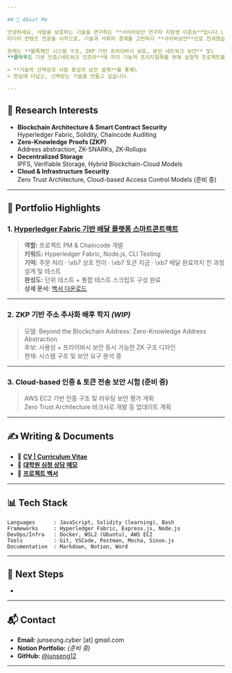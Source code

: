 ```yaml
---

## 🌝 About Me

안녕하세요, 사람을 보호하는 기술을 연구하는 **사이버보안 연구자 지방생 이준승**입니다.\
미디어 컨텐츠 전공을 시작으로, 기술과 사회의 경계를 고민하다 **사이버보안**으로 전과했습니다.

현재는 **블록체인 시스템 구조, ZKP 기반 프라이바시 보호, 분산 네트워크 보안** 및\
**클라우드 기본 인증/네트워크 인프라**에 까지 기능적 프리지얼화를 위해 실험적 프로젝트를 수행Â 중입니다.

> **기술의 신력성과 사람 중심의 보안 설계**를 통해\
> 현실에 다납는, 신력받는 기술을 만들고 싶습니다.

---
```


## 🔬 Research Interests

- **Blockchain Architecture & Smart Contract Security**\
  Hyperledger Fabric, Solidity, Chaincode Auditing
- **Zero-Knowledge Proofs (ZKP)**\
  Address abstraction, ZK-SNARKs, ZK-Rollups
- **Decentralized Storage**\
  IPFS, Verifiable Storage, Hybrid Blockchain-Cloud Models
- **Cloud & Infrastructure Security**\
  Zero Trust Architecture, Cloud-based Access Control Models (준비 중)

---

## 📌 Portfolio Highlights

### 1. [**Hyperledger Fabric 기반 배달 플랫폼 스마트콘트랙트**](https://github.com/junseng12/Hyperledger-Fabric-based-delivery-platform-smart-contract)

> **역할:** 프로젝트 PM & Chaincode 개발\
> **키워드:** Hyperledger Fabric, Node.js, CLI Testing\
> **기억:** 주문 처리 · \xb7 상호 전이 · \xb7 토큰 지금 · \xb7 배달 완료까지 전 과정 설계 및 테스트\
> **완성도:** 단위 테스트 + 통합 테스트 스크립트 구성 완료\
> **상세 문서:** [백서 다운로드](../path/to/블록체인_배달_플랫폼_백서.pdf)

---

### 2. **ZKP 기반 주소 추사화 배후 학지** *(WIP)*

> 모델: Beyond the Blockchain Address: Zero-Knowledge Address Abstraction\
> 후보: 사용성 + 프라이바시 보안 동시 가능한 ZK 구조 디자인\
> 현재: 시스템 구조 및 보안 요구 분석 중

---

### 3. **Cloud-based 인증 & 토큰 전송 보안 시험 (준비 중)**

> AWS EC2 기반 인증 구조 및 라우팅 보안 평가 계획\
> Zero Trust Architecture 바크사로 개발 등 업데이트 계획

---

## ✍️ Writing & Documents

- 📄 [**CV | Curriculum Vitae**](../path/to/CV_이준승.pdf)
- 📝 [**대학원 심청 상담 메모**](../path/to/대학원_심청상담.pdf)
- 📘 [**프로젝트 백서**](../path/to/블록체인_배달_플랫폼_백서.pdf)

---

## 📊 Tech Stack

```text
Languages      : JavaScript, Solidity (learning), Bash
Frameworks     : Hyperledger Fabric, Express.js, Node.js
DevOps/Infra   : Docker, WSL2 (Ubuntu), AWS EC2
Tools          : Git, VSCode, Postman, Mocha, Sinon.js
Documentation  : Markdown, Notion, Word
```

---

## 🚀 Next Steps

-

---

## 📬 Contact

- **Email:** junseung.cyber [at] gmail.com
- **Notion Portfolio:** *(준비 중)*
- **GitHub:** [@junseng12](https://github.com/junseng12)

---
